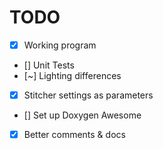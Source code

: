 # TODO

+ [X] Working program
+ [] Unit Tests
+ [~] Lighting differences
+ [X] Stitcher settings as parameters
+ [] Set up Doxygen Awesome
+ [X] Better comments & docs
